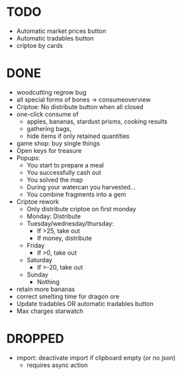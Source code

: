 # TODO
- Automatic market prices button
- Automatic tradables button
- criptoe by cards

# DONE
- woodcutting regrow bug
- all special forms of bones -> consumeoverview
- Criptoe: No distribute button when all closed
- one-click consume of
  - apples, bananas, stardust prisms,  cooking results
  - gathering bags,
  - hide items if only retained quantities
- game shop: buy single things
- Open keys for treasure
- Popups:
  - You start to prepare a meal
  - You successfully cash out
  - You solved the map
  - During your watercan you harvested...
  - You combine fragments into a gem
- Criptoe rework
  - Only distribute criptoe on first monday
  - Monday: Distribute
  - Tuesday/wednesday/thursday:
    - If >25, take out
    - If money, distribute
  - Friday
    - If >0, take out
  - Saturday
    - If >-20, take out
  - Sunday
    - Nothing
- retain more bananas
- correct smelting time for dragon ore
- Update tradables OR automatic tradables button
- Max charges starwatch

# DROPPED
- import: deactivate import if clipboard empty (or no json)
  - requires async action
